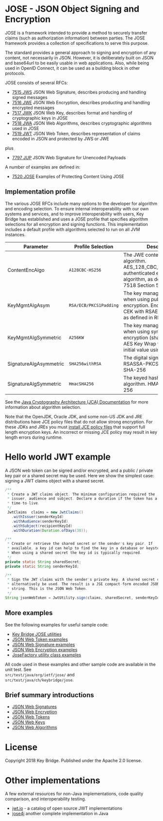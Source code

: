 # JOSE - JSON Object Signing and Encryption

JOSE is a framework intended to provide a method to securely transfer claims 
(such as authorization information) between parties. The JOSE framework provides 
a collection of specifications to serve this purpose.  

The standard provides a general approach to signing and encryption of any content, 
not necessarily in JSON. However, it is deliberately built on JSON and base64url 
to be easily usable in web applications. 
Also, while being used in OpenID Connect, it can be used as a building block in other protocols.

JOSE consists of several RFCs:

 * [7515 JWS](https://tools.ietf.org/html/rfc7515)    JSON Web Signature, describes producing and handling signed messages
 * [7516 JWE](https://tools.ietf.org/html/rfc7516)    JSON Web Encryption, describes producting and handling encrypted messages
 * [7517 JWK](https://tools.ietf.org/html/rfc7517)    JSON Web Key, describes format and handling of cryptographic keys in JOSE
 * [7518 JWA](https://tools.ietf.org/html/rfc7518)    JSON Web Algorithms, describes cryptographic algorithms used in JOSE
 * [7519 JWT](https://tools.ietf.org/html/rfc7519)    JSON Web Token, describes representation of claims encoded in JSON and protected by JWS or JWE

plus

 * [7797 JUP](https://tools.ietf.org/html/rfc7797)    JSON Web Signature for Unencoded Payloads

A number of examples are defined in: 
 
 * [7520 JOSE](https://tools.ietf.org/html/rfc7520)    Examples of Protecting Content Using JOSE

## Implementation profile

The various JOSE RFCs include many options to the developer for algorithm and encoding selection.
To ensure internal interoperability with our own systems and services, and to improve 
interoperability with users, Key Bridge has established and uses a JOSE profile
that specifies algorithm selections for all encryption and signing functions.
This implementation includes a default profile with algorithms selected to run on all JVM instances. 

| Parameter | Profile Selection | Description |
|---|---|---|
| ContentEncAlgo         | `A128CBC-HS256`        |  The JWE content encryption algorithm.  AES_128_CBC_HMAC_SHA_256 authenticated encryption algorithm, as defined in  RFC 7518 Section 5.2.3 |
| KeyMgmtAlgAsym         | `RSA/ECB/PKCS1Padding` |  The key management algorithm when using public keys for key encryption.  Encrypts a JWE CEK with RSAES-PKCS1-v1_5 as defined in RFC3447 |
| KeyMgmtAlgSymmetric    | `A256KW`               |  The key management algorithm when using symmetric key encryption (shared secrets). AES Key Wrap with default initial value using 256-bit key. |
| SignatureAlgAsymmetric | `SHA256withRSA`        |  The digital signature algorithm.   RSASSA-PKCS1-v1_5 using SHA-256 |
| SignatureAlgSymmetric  | `HmacSHA256`           |  The keyed hash (HMAC) algorithm.  HMAC using SHA-256 |

See the [Java Cryptography Architecture (JCA) Documentation](https://docs.oracle.com/javase/7/docs/technotes/guides/security/StandardNames.html) for more information about algorithm selection.

Note that the OpenJDK, Oracle JDK, and some non-US JDK and JRE distributions have JCE policy files that 
do not allow strong encryption. For these JDKs and JREs you must 
[install JCE policy files](docs/jce-installation.md) that support full length encryption keys.
An incorrect or missing JCE policy may result in key length errors during runtime.


# Hello world JWT example

A JSON web token can be signed and/or encrypted, and a public / private key pair or
a shared secret may be used. Here we show the simplest case: signing a JWT claims
object with a shared secret.

```java
/**
 * Create a JWT claims object. The minimum configuration required the
 * issuer, audience and subject. Declare a duration if the token has a
 * time-to-live.
 */
 JwtClaims  claims = new JwtClaims()
   .withIssuer(senderKeyId)
   .withAudience(senderKeyId)
   .withSubject(recipientKeyId)
   .withDuration(Duration.ofDays(30));

/**
 * Create or retrieve the shared secret or the sender's key pair. If
 * available, a key id can help to find the key in a database or keystore.
 * When using a shared secret the key id is typically required.
 */
private static String sharedSecret;
private static String senderKeyId;

/**
 * Sign the JWT claims with the sender's private key. A shared secret could
 * alternatively be used. The result is a JSE compact-form encoded JSON
 * string. This is the JSON Web Token.
 */
String jsonWebToken = JwtUtility.sign(claims, sharedSecret, senderKeyId);
```


## More examples

See the following examples for useful sample code:

* [Key Bridge JOSE utilities](src/main/java/ch/keybridge/jose/readme.md)
* [JSON Web Token examples](src/main/java/org/ietf/jose/jwt/examples.md)
* [JSON Web Signature examples](src/main/java/org/ietf/jose/jws/examples.md)
* [JSON Web Encryption examples](src/main/java/org/ietf/jose/jwe/examples.md)
* [JoseFactory utility class examples](docs/examples.md)

All code used in these examples and other sample code are available in the unit test. See   
`src/test/java/org/ietf/jose/` and   
`src/test/java/ch/keybridge/jose`.


## Brief summary introductions

* [JSON Web Signatures](docs/about-jws.md)
* [JSON Web Encryption](docs/about-jwe.md)
* [JSON Web Tokens](docs/about-jwt.md)
* [JSON Web Keys](docs/about-jwk.md)
* [JSON Web Algorithms](docs/about-jwa.md)

# License

Copyright 2018 Key Bridge. Published under the Apache 2.0 license.

# Other implementations

A few external resources for non-Java implementations, code quality comparison,
and interoperability testing.

 * [jwt.io](https://jwt.io/) - a catalog of open source JWT implementations
 * [jose4j](https://bitbucket.org/b_c/jose4j/overview) another complete implementation in Java

